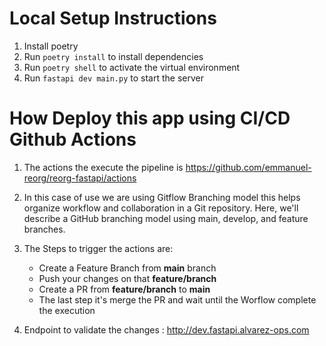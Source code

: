 # Local Setup Instructions
1. Install poetry
2. Run `poetry install` to install dependencies
3. Run `poetry shell` to activate the virtual environment
4. Run `fastapi dev main.py` to start the server

# How Deploy this app using CI/CD Github Actions
1. The actions the execute the pipeline is https://github.com/emmanuel-reorg/reorg-fastapi/actions
2. In this case of use we are using Gitflow Branching model this helps organize workflow and collaboration in a Git repository. Here, we'll describe a GitHub branching model using main, develop, and feature branches.
3. The Steps to trigger the actions are:
   - Create a Feature Branch from **main** branch
   - Push your changes on that **feature/branch**
   - Create a PR from **feature/branch** to **main**
   - The last step it's merge the PR and wait until the Worflow complete the execution
  
4. Endpoint to validate the changes : http://dev.fastapi.alvarez-ops.com
